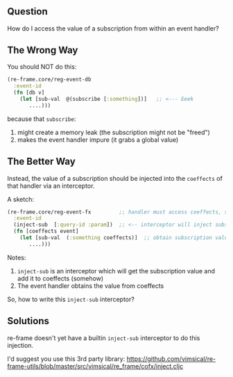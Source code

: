 
<!-- leave this H1 here. It stops mkdocs putting in a Title at the top.
     It needs to be at the top of the file otherwise it breaks the 
     table of contents on the right hand side. -->
#

## Question

How do I access the value of a subscription from within an event handler?

## The Wrong Way

You should NOT do this:
```clj
(re-frame.core/reg-event-db
  :event-id 
  (fn [db v]
    (let [sub-val  @(subscribe [:something])]   ;; <--- Eeek
       ....)))
```

because that `subscribe`:
1. might create a memory leak (the subscription might not be "freed")
2. makes the event handler impure (it grabs a global value)

## The Better Way

Instead, the value of a subscription should
be injected into the `coeffects` of that handler via an interceptor.

A sketch:
```clj
(re-frame.core/reg-event-fx         ;; handler must access coeffects, so use -fx
  :event-id 
  (inject-sub  [:query-id :param])  ;; <-- interceptor will inject subscription value into coeffects
  (fn [coeffects event]
    (let [sub-val  (:something coeffects)]  ;; obtain subscription value 
       ....)))
```

Notes:
1. `inject-sub` is an interceptor which will get the subscription value and add it to coeffects (somehow)
2. The event handler obtains the value from coeffects

So, how to write this `inject-sub` interceptor?

## Solutions

re-frame doesn't yet have a builtin `inject-sub` interceptor to do this injection.

I'd suggest you use this 3rd party library: 
<https://github.com/vimsical/re-frame-utils/blob/master/src/vimsical/re_frame/cofx/inject.cljc>
